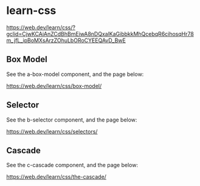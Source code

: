 # learn-css
https://web.dev/learn/css/?gclid=CjwKCAiAnZCdBhBmEiwA8nDQxalKaGibbkkMhQcebqR6cihosqHr78m_jfL_ipBoMXsArzZOhuLbORoCYEEQAvD_BwE

## Box Model

See the a-box-model component, and the page below:

https://web.dev/learn/css/box-model/

## Selector

See the b-selector component, and the page below:

https://web.dev/learn/css/selectors/

## Cascade

See the c-cascade component, and the page below:

https://web.dev/learn/css/the-cascade/